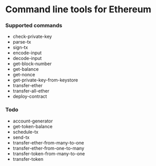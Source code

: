 Command line tools for Ethereum
==========================

### Supported commands
* check-private-key
* parse-tx
* sign-tx
* encode-input
* decode-input
* get-block-number
* get-balance
* get-nonce
* get-private-key-from-keystore
* transfer-ether
* transfer-all-ether
* deploy-contract

### Todo
* account-generator
* get-token-balance
* schedule-tx
* send-tx
* transfer-ether-from-many-to-one
* transfer-ether-from-one-to-many
* transfer-token-from-many-to-one
* transfer-token
